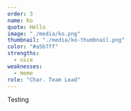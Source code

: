```yaml
---
order: 3
name: Ko
quote: Hello
image: "./media/ko.png"
thumbnail: "./media/ko-thumbnail.png"
color: "#a5b7ff"
strengths:
  - nice
weaknesses:
  - meme
role: "Char. Team Lead"
---
```


Testing
